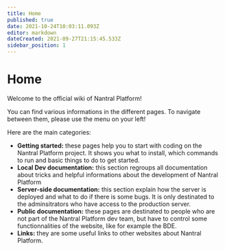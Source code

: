 ```yaml
---
title: Home
published: true
date: 2021-10-24T10:03:11.093Z
editor: markdown
dateCreated: 2021-09-27T21:15:45.533Z
sidebar_position: 1
---
```


# Home

Welcome to the official wiki of Nantral Platform!

You can find various informations in the different pages. To navigate between them, please use the menu on your left!

Here are the main categories:

- **Getting started:** these pages help you to start with coding on the Nantral Platform project. It shows you what to install, which commands to run and basic things to do to get started.
- **Local Dev documentation:** this section regroups all documentation about tricks and helpful informations about the development of Nantral Platform
- **Server-side documentation:** this section explain how the server is deployed and what to do if there is some bugs. It is only destinated to the adminsitrators who have access to the production server.
- **Public documentation:** these pages are destinated to people who are not part of the Nantral Platform dev team, but have to control some functionnalities of the website, like for example the BDE.
- **Links:** they are some useful links to other websites about Nantral Platform.
